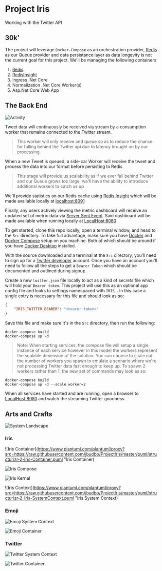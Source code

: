 # Project Iris
Working with the Twitter API

## 30k'
The project will leverage `Docker-Compose` as an orchestration provider, 
[Redis](https://redis.io/ "Redis") as our Queue provider and data persistance layer as data longevity is not the current goal for this project. 
We'll be managing the following containers:
1. [Redis](https://redis.com/)
2. [RedisInsight](https://redis.com/redis-enterprise/redis-insight/)
3. Ingress .Net Core 
4. Normalization .Net Core Worker(s)
5. Asp.Net Core Web App

## The Back End
![Activity](https://www.plantuml.com/plantuml/proxy?src=https://raw.githubusercontent.com/jbudbo/ProjectIris/master/puml/Flow.puml "Activity")

Tweet data will continuously be received via stream by a consumption worker that remains connected to the Twitter stream. 
> This worker will only receive and queue so as to reduce the chance for falling behind the Twitter api due to latency brought on by our processing.

When a new Tweet is queued, a side-car Worker will receive the tweet and process the data into our format before persisting to Redis. 
> This stage will provide us scalability as if we ever fall behind Twitter and our Queue grows too large, we'll have the ability to introduce additional workers to catch us up

We'll provide statistics on our Redis cache using 
[Redis Insight](https://redis.com/redis-enterprise/redis-insight/)
which will be made available locally at
[localhost:8091](http://localhost:8091)

Finally, any users actively viewing the metric dashboard will receive an updated set of metric data via 
[Server Sent Event](https://developer.mozilla.org/en-US/docs/Web/API/Server-sent_events/Using_server-sent_events "MDN SSE").
Said dashboard will be made available when running locally at
[LocalHost:8080](http://localhost:8080)

To get started, clone this repo locally, open a terminal window, and head to the `Src` directory.
To take full advantage, make sure you have
[Docker](https://www.docker.com/)
and
[Docker Compose](https://docs.docker.com/compose/)
setup on you machine. Both of which should be around if you have 
[Docker Desktop](https://www.docker.com/products/docker-desktop) 
installed.

With the source downloaded and a terminal at the `Src` directory, you'll need to sign up for a [Twitter developer](https://developer.twitter.com/en) account.
Once you have an account you'll need to follow all the steps to get a `Bearer Token` which should be documented and outlined during signup.

Create a new `twitter.json` file locally to act as a kind of secrets file which will hold your `Bearer token`.
This project will use this as an optional app config file and looks to settings namespaced with `IRIS_`.
In this case a single entry is necessary for this file and should look as so:
``` Json
{
	"IRIS_TWITTER_BEARER": "<bearer token>"
}
```

Save this file and make sure it's in the `Src` directory, then run the following:
```
docker-compose build
docker-compose up -d
```
>Note: When starting services, the compose file will setup a single instance of each service however in this model the workers represent the scalable dimension of the solution. You can choose to scale out the number of workers you spawn to emulate a scenario where we're not processing Twitter data fast enough to keep up. To spawn 2 workers rather than 1, the new set of commands may look as so:
```
docker-compose build
docker-compose up -d --scale worker=2
```

When all services have started and are running, open a browser to 
[LocalHost:8080](http://localhost:8080) 
and watch the streaming Twitter goodness.

## Arts and Crafts

![System Landscape](https://www.plantuml.com/plantuml/proxy?src=https://raw.githubusercontent.com/jbudbo/ProjectIris/master/puml/structurizr-2-SystemLandscape.puml "Landscape")

### Iris
![Iris Container](https://www.plantuml.com/plantuml/proxy?src=https://raw.githubusercontent.com/jbudbo/ProjectIris/master/puml/structurizr-2-Iris-Container.puml "Iris Container)

![Iris Compose](https://www.plantuml.com/plantuml/proxy?src=https://raw.githubusercontent.com/jbudbo/ProjectIris/master/puml/structurizr-2-Iris-DockerCompose-Deployment.puml" "Iris Deployment")

![Iris Kernel](https://www.plantuml.com/plantuml/proxy?src=https://raw.githubusercontent.com/jbudbo/ProjectIris/master/puml/structurizr-2-Iris-EventKernel-Component.puml" "Iris Kernel")

![Iris Context](https://www.plantuml.com/plantuml/proxy?src=https://raw.githubusercontent.com/jbudbo/ProjectIris/master/puml/structurizr-2-Iris-SystemContext.puml "Iris System Context)

### Emoji
![Emoji System Context](https://www.plantuml.com/plantuml/proxy?src=https://raw.githubusercontent.com/jbudbo/ProjectIris/master/puml/structurizr-2-iamcalemojidata-SystemContext.puml "Emoji System Context")

![Emoji Container](https://www.plantuml.com/plantuml/proxy?src=https://raw.githubusercontent.com/jbudbo/ProjectIris/master/puml/structurizr-2-iamcalemojidata-Container.puml "Emoji Container")

### Twitter
![Twitter System Context](https://www.plantuml.com/plantuml/proxy?src=https://raw.githubusercontent.com/jbudbo/ProjectIris/master/puml/structurizr-2-Twitter-SystemContext.puml "Twitter System Context")

![Twitter Container](https://www.plantuml.com/plantuml/proxy?src=https://raw.githubusercontent.com/jbudbo/ProjectIris/master/puml/structurizr-2-Twitter-Container.puml "Twitter Container")
